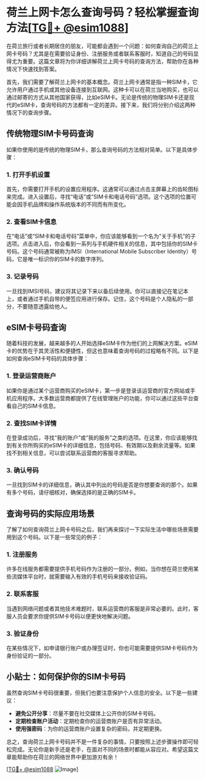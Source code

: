 # 荷兰上网卡怎么查询号码？轻松掌握查询方法[[TG💪+ @esim1088](https://t.me/s/esim1088)]

在荷兰旅行或者长期居住的朋友，可能都会遇到一个问题：如何查询自己的荷兰上网卡号码？尤其是在需要验证身份、注册服务或者联系客服时，知道自己的号码显得尤为重要。这篇文章将为你详细讲解荷兰上网卡号码的查询方法，帮助你在各种情况下快速找到答案。

首先，我们需要了解荷兰上网卡的基本概念。荷兰上网卡通常是指一种SIM卡，它允许用户通过手机或其他设备连接到互联网。这种卡可以在荷兰当地购买，也可以通过邮寄的方式从其他国家获得，比如eSIM卡。无论是传统的物理SIM卡还是现代的eSIM卡，查询号码的方法都有一定的差异。接下来，我们将分别介绍这两种情况下的查询步骤。

## 传统物理SIM卡号码查询

如果你使用的是传统的物理SIM卡，那么查询号码的方法相对简单。以下是具体步骤：

### 1. 打开手机设置
首先，你需要打开手机的设置应用程序。这通常可以通过点击主屏幕上的齿轮图标来完成。进入设置后，寻找“电话”或“SIM卡和电话号码”选项。这个选项的位置可能会因手机品牌和操作系统版本的不同而有所变化。

### 2. 查看SIM卡信息
在“电话”或“SIM卡和电话号码”菜单中，你应该能够看到一个名为“关于手机”的子选项。点击进入后，你会看到一系列与手机硬件相关的信息，其中包括你的SIM卡号码。这个号码通常被称为IMSI（International Mobile Subscriber Identity）号码，它是唯一标识你的SIM卡的数字序列。

### 3. 记录号码
一旦找到IMSI号码，建议将其记录下来以备后续使用。你可以直接记在笔记本上，或者通过手机自带的便签应用进行保存。记住，这个号码是个人隐私的一部分，不要随意透露给他人。

## eSIM卡号码查询

随着科技的发展，越来越多的人开始选择eSIM卡作为他们的上网解决方案。eSIM卡的优势在于其灵活性和便捷性，但这也意味着查询号码的过程略有不同。以下是如何查询eSIM卡号码的具体步骤：

### 1. 登录运营商账户
如果你是通过某个运营商购买的eSIM卡，第一步是登录该运营商的官方网站或手机应用程序。大多数运营商都提供了在线管理账户的功能，你可以通过这些平台查看自己的SIM卡信息。

### 2. 查找SIM卡详情
在登录成功后，寻找“我的账户”或“我的服务”之类的选项。在这里，你应该能够找到有关你所购买的eSIM卡的详细信息，包括号码、有效期以及剩余流量等。如果找不到相关信息，可以尝试联系运营商的客服寻求帮助。

### 3. 确认号码
一旦找到SIM卡的详细信息，确认其中列出的号码是否是你想要查询的那个。如果有多个号码，请仔细核对，确保选择的是正确的SIM卡。

## 查询号码的实际应用场景

了解了如何查询荷兰上网卡号码之后，我们再来探讨一下实际生活中哪些场景需要用到这个号码。以下是一些常见的例子：

### 1. 注册服务
许多在线服务都需要提供手机号码作为注册的一部分。例如，当你想在荷兰使用某些流媒体平台时，就需要输入有效的手机号码来接收验证码。

### 2. 联系客服
当遇到网络问题或者其他技术难题时，联系运营商的客服是非常必要的。此时，客服人员会要求你提供SIM卡号码以便更快地解决问题。

### 3. 验证身份
在某些情况下，如申请银行账户或办理签证时，你也可能需要提供SIM卡号码作为身份验证的一部分。

## 小贴士：如何保护你的SIM卡号码

虽然查询SIM卡号码很重要，但我们也要注意保护个人信息的安全。以下是一些建议：

- **避免公开分享**：尽量不要在社交媒体上公开你的SIM卡号码。
- **定期检查账户活动**：定期检查你的运营商账户是否有异常活动。
- **使用强密码**：为你的运营商账户设置复杂的密码，并定期更换。

总之，查询荷兰上网卡号码并不是一件复杂的事情，只要按照上述步骤操作即可轻松完成。无论你是新手还是老手，在面对不同的场景时都能从容应对。希望这篇文章能帮助你在荷兰的网络世界中更加游刃有余！

[[TG💪+ @esim1088](https://t.me/s/esim1088) ![Image](https://i.postimg.cc/4NQfJmqS/Snipaste-2025-05-13-00-14-12.png)]